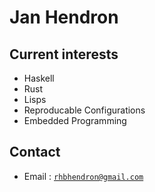 # Jan Hendron 

## Current interests
* Haskell
* Rust
* Lisps
* Reproducable Configurations
* Embedded Programming

## Contact
* Email : [`rhbhendron@gmail.com`](rhbhendron@gmail.com)

<!---
rhbhendron/rhbhendron is a ✨ special ✨ repository because its `README.md` (this file) appears on your GitHub profile.
You can click the Preview link to take a look at your changes.
--->
